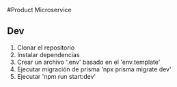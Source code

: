 #Product Microservice

## Dev

1. Clonar el repositorio
2. Instalar dependencias
3. Crear un archivo '.env' basado en el 'env.template'
4. Ejecutar migración de prisma 'npx prisma migrate dev'
5. Ejecutar 'npm run start:dev'